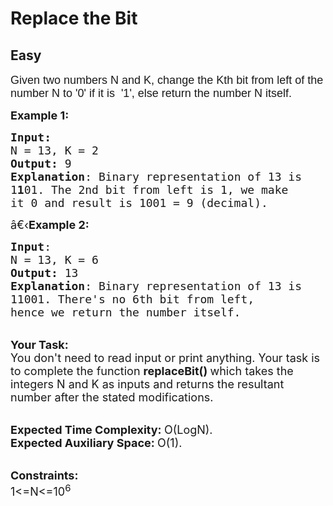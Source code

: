 # Replace the Bit
## Easy
<div class="problem-statement">
                <p></p><p><span style="font-size:18px"><span style="font-family:arial,helvetica,sans-serif">Given two&nbsp;numbers N&nbsp;and K, change the Kth bit from left of the number N&nbsp;to&nbsp;'0' if it is &nbsp;'1', else return the number N&nbsp;itself.</span></span></p>

<p><span style="font-size:18px"><strong>Example 1:</strong></span></p>

<pre><span style="font-size:18px"><strong>Input:</strong>
N = 13, K = 2
<strong>Output:</strong> 9
<strong>Explanation</strong>: Binary representation of 13 is
1<strong>1</strong>01. The 2nd bit from left is 1, we make
it 0 and result is 1001 = 9 (decimal).</span>
</pre>

<p><span style="font-size:18px">â€‹<strong>Example 2:</strong></span></p>

<pre><span style="font-size:18px"><strong>Input</strong>: 
N = 13, K = 6
<strong>Output:</strong> 13
<strong>Explanation</strong>: Binary representation of 13 is
11001. There's no 6th bit from left,
hence we return the number itself.</span>
</pre>

<p><br>
<span style="font-size:18px"><strong>Your Task:</strong><br>
You don't need to read input or print anything. Your task is to complete the function&nbsp;<strong>replaceBit()&nbsp;</strong>which takes the integers N and K as inputs and returns the resultant number after the stated modifications.</span></p>

<p><br>
<span style="font-size:18px"><strong>Expected Time Complexity:&nbsp;</strong>O(LogN).<br>
<strong>Expected Auxiliary Space:&nbsp;</strong>O(1).</span></p>

<p><br>
<span style="font-size:18px"><strong>Constraints:</strong><br>
1&lt;=N&lt;=10<sup>6</sup></span></p>

<p>&nbsp;</p>
 <p></p>
            </div>